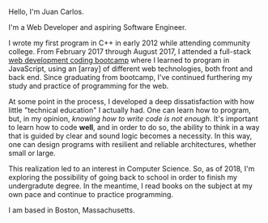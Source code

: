 Hello, I'm Juan Carlos.


I'm a Web Developer and aspiring Software Engineer.


 I wrote my first program in C++ in early 2012 while attending community college. From February 2017 through August 2017, I attended a full-stack [web development coding bootcamp][trilogy-ed] where I learned to program in JavaScript, using an [array] of different web technologies, both front and back end. Since graduating from bootcamp, I've continued furthering my study and practice of programming for the web.


 At some point in the process, I developed a deep dissatisfaction with how little "technical education" I actually had. One can learn how to program, but, in my opinion, _knowing how to write code is not enough_. It's important to learn how to code __well__, and in order to do so, the ability to think in a way that is guided by clear and sound logic becomes a necessity. In this way, one can design programs with resilient and reliable architectures, whether small or large.


This realization led to an interest in Computer Science. So, as of 2018, I'm exploring the possibility of going back to school in order to finish my undergradute degree. In the meantime, I read books on the subject at my own pace and continue to practice programming.


I am based in Boston, Massachusetts.


[trilogy-ed]: https://www.trilogyed.com/